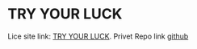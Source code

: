 # TRY YOUR LUCK

Lice site link: [TRY YOUR LUCK](https://github.com/facebook/create-react-app).
Privet Repo link [github](https://github.com/Programming-Hero-Web-Course4/lucky-one-rkrakibhasan680)

